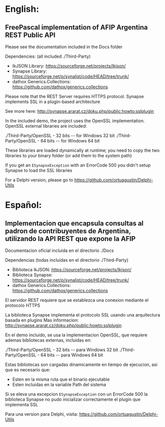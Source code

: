 # English:

## FreePascal implementation of AFIP Argentina REST Public API

Please see the documentation included in the Docs folder

Dependencies: (all included ./Third-Party)

- lkJSON Library: https://sourceforge.net/projects/lkjson/
- Synapse Library: https://sourceforge.net/p/synalist/code/HEAD/tree/trunk/
- dathox Generics.Collections:  https://github.com/dathox/generics.collections

Please note that the REST Server requires HTTPS protocol. Synapse implements SSL in a plugin-based architecture

See more here: http://synapse.ararat.cz/doku.php/public:howto:sslplugin

In the included demo, the project uses the OpenSSL implementation. OpenSSL external libraries are included:

./Third-Party/OpenSSL - 32 bits -- for Windows 32 bit
./Third-Party/OpenSSL - 64 bits -- for Windows 64 bit

These libraries are loaded dynamically at runtime; you need to copy the two libraries to your binary folder (or add them to the system path)

If you get an `ESynapseException` with an ErrorCode 500 you didn't setup Synapse to load the SSL libraries

For a Delphi version, please go to https://github.com/ortuagustin/Delphi-Utils

# Español:

## Implementacion que encapsula consultas al padron de contribuyentes de Argentina, utilizando la API REST que expone la AFIP

Documentacion oficial incluida en el directorio ./Docs

Dependencias (todas incluidas en el directorio ./Third-Party)

- Biblioteca lkJSON: https://sourceforge.net/projects/lkjson/
- Biblioteca Synapse: https://sourceforge.net/p/synalist/code/HEAD/tree/trunk/
- dathox Generics.Collections:  https://github.com/dathox/generics.collections

El servidor REST requiere que se establezca una conexion mediante el protocolo HTTPS

La biblioteca Synapse implementa el protocolo SSL usando una arquitectura basada en plugins
Mas informacion: http://synapse.ararat.cz/doku.php/public:howto:sslplugin

En el demo incluido, se usa la implementacion OpenSSL, que requiere ademas bibliotecas externas, incluidas en:

./Third-Party/OpenSSL - 32 bits -- para Windows 32 bit
./Third-Party/OpenSSL - 64 bits -- para Windows 64 bit

Estas bibliotecas son cargadas dinamicamente en tiempo de ejecucion, asi que es necesario que:

- Esten en la misma ruta que el binario ejecutable
- Esten incluidas en la variable Path del sistema

Si se eleva una excepcion `ESynapseException` con un ErrorCode 500 la biblioteca Synapse no pudo inicializar correctamente el plugin que implementa SSL

Para una version para Delphi, visita: https://github.com/ortuagustin/Delphi-Utils

